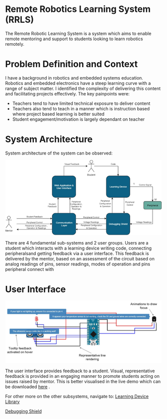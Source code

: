 # Remote Robotics Learning System (RRLS)
The Remote Robotic Learning System is a system which aims to enable remote mentoring and support to students looking to learn robotics remotely. 

# Problem Definition and Context
I have a background in robotics and embedded systems education. Robotics and embedded electronics have a steep learning curve with a range of subject matter. I identified the complexity of delivering this content and facilitating projects effectively. The key painpoints were:
- Teachers tend to have limited technical exposure to deliver content
- Teachers also tend to teach in a manner which is instruction based where project based learning is better suited
- Student engagement/motivation is largely dependant on teacher

# System Architecture
System architecture of the system can be observed:

![A picture of the RRLS user interface explaining different features](https://raw.githubusercontent.com/swithers19/RRLS-Interface/master/docs/systemArchitecture.png)

There are 4 fundamental sub-systems and 2 user groups. Users are a student which interacts with a learning device writing code, connecting peripheralsand getting feedback via a user interface. This feedback is delivered by the mentor, based on an assessment of the circuit based on analog readings of pins, sensor readings, modes of operation and pins peripheral connect with

# User Interface

![A picture of the RRLS user interface explaining different features](https://raw.githubusercontent.com/swithers19/RRLS-Interface/master/docs/userInterface.png)

The user interface provides feedback to a student. Visual, representative feedback is provided in an engaging manner to promote students acting on issues raised by mentor. This is better visualised in the live demo which can be downloaded [here](https://github.com/swithers19/RRLS-Interface/docs/SystemDemo.mov) .

For other more on the other subsystems, navigate to:
[Learning Device Library](https://github.com/swithers19/RRLS-Arduino-Library)

[Debugging Shield](https://github.com/swithers19/RRLS-Debugging-Shield)
